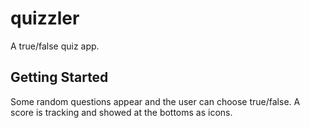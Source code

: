 # quizzler

A true/false quiz app.

## Getting Started

Some random questions appear and the user can choose true/false. A score is tracking and showed at the bottoms as icons.

